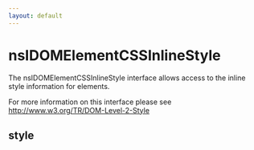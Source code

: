 ```yaml
---
layout: default
---
```


# nsIDOMElementCSSInlineStyle #

The nsIDOMElementCSSInlineStyle interface allows access to the inline
style information for elements.

For more information on this interface please see
http://www.w3.org/TR/DOM-Level-2-Style


## style ##
